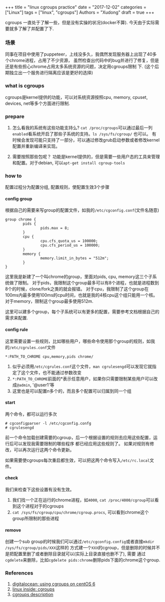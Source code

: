 +++
title = "linux cgroups practice"
date = "2017-12-02"
categories = ["Linux"]
tags = ["linux", "cgroups"]
Authors = "Xudong"
draft = true
+++

cgroups 一直处于了解一些，但是没有实操的状况(docker不算). 今天由于实际需要就多了解了并配置了下.

### 场景
同事在项目中使用了puppeteer，上线没多久，我偶然发现服务器上出现了40多个chrome进程，占用了不少资源，
虽然检查出代码中的bug并进行了修复，但是还是有些担心chrome占用太多系统资源的问题，决定用cgroups限制
下. (这个后期独立出一个服务进行隔离应该是更好的选择)


### what is cgroups
cgroups是kernel提供的功能，可以对系统资源按照cpu, memory, cpuset, devices, net等多个方面进行限制.

### prepare
1. 怎么看我的系统有这些功能支持么?
`cat /proc/cgroups`可以通过最后一列`enabled`看系统开启了那些子系统的支持。`ls /sys/fs/cgroup/` 也可以。
有时候会发现可能只支持了一部分，可以通过修改grub启动参数或者修改kernel配置并重新编译来实现。

2. 需要按照那些包呢？
功能是kernel提供的，但是需要一些用户态的工具来管理和配置。对于debian, 可以`apt-get install cgroup-tools`

### how to
配置过程分为配置分组, 配置规则，使配置生效3个步骤

#### config group
根据自己的需要来写group的配置文件，如我的`/etc/cgconfig.conf`(文件名随意)
```
group chrome {
        pids {
                pids.max = 8;
        }
        cpu {
                cpu.cfs_quota_us = 100000;
                cpu.cfs_period_us = 100000;
        }
        memory {
                memory.limit_in_bytes = "512m";
        }
}
```
这里我是新建了一个叫chrome的group，里面对pids, cpu, memory这三个子系统做了限制。
对于pids，我限制这个group最多可以有8个进程，也就是进程数到8个的时候，clone/fork之类的就会报错。
对于cpu，我限制了这个group在100ms内最多使用100ms的cpu时间，也就是我的4核cpu这个组只能用一个核。
对于memory，限制这个group最多使用512m.

这里可以建多个group，每个子系统可以有更多的配置，需要参考文档根据自己的需求来配置.

#### config rule
这里需要设置一些规则，比如哪些用户，哪些命令使用那个group的规则，如我的`/etc/cgrules.conf`文件
```
*:PATH_TO_CHROME cpu,memory,pids chrome/
```
1. 似乎必须用`/etc/cgrules.conf`这个文件，`man cgrulesengd`可以发现它就指定了这个文件，也不能通过参数改变
2. `*:PATH_TO_CHROME`前面的*表示任意用户，如果你只需要限制某些用户可以改成`@admin`, '@user1'等
3. 这里也是可以配置n多个的，而且多个配置可以归属到同一个组

#### start
两个命令，都可以运行多次
```
# cgconfigparser -l /etc/cgconfig.confg
# cgrulesengd
```
前一个命令加载创建需要的cgroup，后一个根据设置的规则去应用这些配置，运行后可以发现我需要限制的哪些程序
都已经应用这些规则了。
如果对规则有修改，可以再次运行这两个命令更新。

如果需要使cgroups每次重启都生效，可以把这两个命令写入`/etc/rc.local`文件。

#### check
我们来检查下这些设置有没有生效。
1. 我们找一个正在运行的chrome进程，如`4000`, `cat /proc/4000/cgroup`可以看到这个进程对于的cgroups
2. `cat /sys/fs/cgroup/cpu/chrome/cgroup.procs`, 可以看到chrome这个group所限制的那些进程

#### remove
创建一个sub group的时候我们可以通过`/etc/cgconfig.config`或者直接`mkdir /sys/fs/cgroup/pids/XXX`这样的
方式建一个`XXX`的cgroup，但是删除的时候并不是把配置里删了或者删除目录就可以(实际上目录直接也删不了), 需要
通过`cgdelete`来删除，比如`cgdelete pids:chrome`删除pids下面的chrome这个group.

### References
1. [digitalocean: using cgroups on centOS 6](https://www.digitalocean.com/community/tutorials/how-to-limit-resources-using-cgroups-on-centos-6)
2. [linux inside: cgroups](https://0xax.gitbooks.io/linux-insides/content/Cgroups/cgroups1.html)
3. [cgroups description](https://gist.github.com/juanje/9861623)
